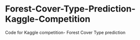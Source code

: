 # Forest-Cover-Type-Prediction-Kaggle-Competition
Code for Kaggle competition- Forest Cover Type prediction
